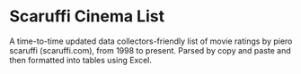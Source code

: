 # Scaruffi Cinema List

A time-to-time updated data collectors-friendly list of movie ratings by piero scaruffi (scaruffi.com), from 1998 to present.
Parsed by copy and paste and then formatted into tables using Excel.
